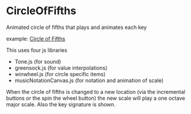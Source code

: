 # CircleOfFifths
Animated circle of fifths that plays and animates each key 

example: [Circle of Fifths](https://www.guitarland.com/MusicTheoryWithToneJS/CircleOfFifths/index.html)

This uses four js libraries
- Tone.js (for sound)
- greensock.js (for value interpolations)
- winwheel.js  (for circle specific items)
- musicNotationCanvas.js (for notation and animation of scale)

When the circle of fifths is changed to a new location (via the incremental buttons or the spin the wheel button) the new scale will play a one octave major scale.  Also the key signature is shown.

